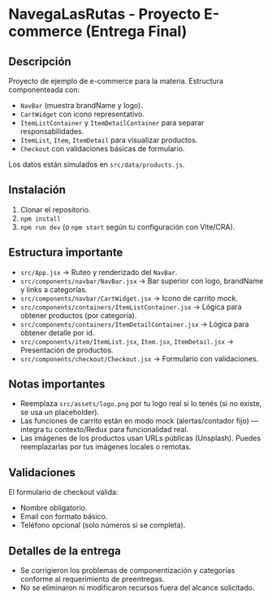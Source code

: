 # NavegaLasRutas - Proyecto E-commerce (Entrega Final)

## Descripción
Proyecto de ejemplo de e-commerce para la materia. Estructura componenteada con:
- `NavBar` (muestra brandName y logo).
- `CartWidget` con icono representativo.
- `ItemListContainer` y `ItemDetailContainer` para separar responsabilidades.
- `ItemList`, `Item`, `ItemDetail` para visualizar productos.
- `Checkout` con validaciones básicas de formulario.

Los datos están simulados en `src/data/products.js`.

## Instalación
1. Clonar el repositorio.
2. `npm install`
3. `npm run dev` (o `npm start` según tu configuración con Vite/CRA).

## Estructura importante
- `src/App.jsx` -> Ruteo y renderizado del `NavBar`.
- `src/components/navbar/NavBar.jsx` -> Bar superior con logo, brandName y links a categorías.
- `src/components/navbar/CartWidget.jsx` -> Icono de carrito mock.
- `src/components/containers/ItemListContainer.jsx` -> Lógica para obtener productos (por categoría).
- `src/components/containers/ItemDetailContainer.jsx` -> Lógica para obtener detalle por id.
- `src/components/item/ItemList.jsx`, `Item.jsx`, `ItemDetail.jsx` -> Presentación de productos.
- `src/components/checkout/Checkout.jsx` -> Formulario con validaciones.

## Notas importantes
- Reemplaza `src/assets/logo.png` por tu logo real si lo tenés (si no existe, se usa un placeholder).
- Las funciones de carrito están en modo mock (alertas/contador fijo) — integra tu contexto/Redux para funcionalidad real.
- Las imágenes de los productos usan URLs públicas (Unsplash). Puedes reemplazarlas por tus imágenes locales o remotas.

## Validaciones
El formulario de checkout valida:
- Nombre obligatorio.
- Email con formato básico.
- Teléfono opcional (solo números si se completa).

## Detalles de la entrega
- Se corrigieron los problemas de componentización y categorías conforme al requerimiento de preentregas.
- No se eliminaron ni modificaron recursos fuera del alcance solicitado.